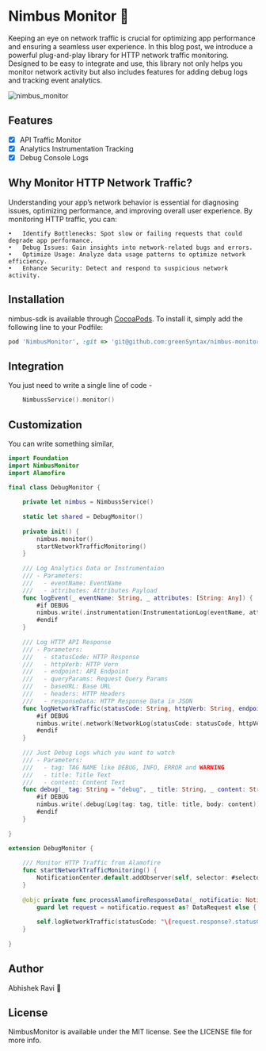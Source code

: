 # Nimbus Monitor 🐝
Keeping an eye on network traffic is crucial for optimizing app performance and ensuring a seamless user experience. In this blog post, we introduce a powerful plug-and-play library for HTTP network traffic monitoring. Designed to be easy to integrate and use, this library not only helps you monitor network activity but also includes features for adding debug logs and tracking event analytics.

![nimbus_monitor](https://res.cloudinary.com/greensyntax-co-in/image/upload/v1702235960/github/stb1d8esgowa2mycg03g.jpg)

## Features

- [x] API Traffic Monitor
- [x] Analytics Instrumentation Tracking
- [x] Debug Console Logs

## Why Monitor HTTP Network Traffic?

Understanding your app’s network behavior is essential for diagnosing issues, optimizing performance, and improving overall user experience. By monitoring HTTP traffic, you can:

	•	Identify Bottlenecks: Spot slow or failing requests that could degrade app performance.
	•	Debug Issues: Gain insights into network-related bugs and errors.
	•	Optimize Usage: Analyze data usage patterns to optimize network efficiency.
	•	Enhance Security: Detect and respond to suspicious network activity.


## Installation

nimbus-sdk is available through [CocoaPods](https://cocoapods.org). To install
it, simply add the following line to your Podfile:

```ruby
pod 'NimbusMonitor', :git => 'git@github.com:greenSyntax/nimbus-monitor.git', :tag => '1.0.9'
```


## Integration

You just need to write a single line of code - 

```swift
    NimbussService().monitor()
```

## Customization

You can write something similar,
```swift
import Foundation
import NimbusMonitor
import Alamofire

final class DebugMonitor {
    
    private let nimbus = NimbussService()
    
    static let shared = DebugMonitor()
    
    private init() {
        nimbus.monitor()
        startNetworkTrafficMonitoring()
    }
    
    /// Log Analytics Data or Instrumentaion
    /// - Parameters:
    ///   - eventName: EventName
    ///   - attributes: Attributes Payload
    func logEvent(_ eventName: String, _ attributes: [String: Any]) {
        #if DEBUG
        nimbus.write(.instrumentation(InstrumentationLog(eventName, attributes)))
        #endif
    }
    
    /// Log HTTP API Response
    /// - Parameters:
    ///   - statusCode: HTTP Response
    ///   - httpVerb: HTTP Vern
    ///   - endpoint: API Endpoint
    ///   - queryParams: Request Query Params
    ///   - baseURL: Base URL
    ///   - headers: HTTP Headers
    ///   - responseData: HTTP Response Data in JSON
    func logNetworkTraffic(statusCode: String, httpVerb: String, endpoint: String, queryParams: [String: Any], baseURL: String, headers: [String: String], responseData: Data ) {
        #if DEBUG
        nimbus.write(.network(NetworkLog(statusCode: statusCode, httpVerb: httpVerb, endpoint: endpoint, queryParams: queryParams, baseURL: baseURL, headers: headers, jsonRepsonse: responseData)))
        #endif
    }
    
    /// Just Debug Logs which you want to watch
    /// - Parameters:
    ///   - tag: TAG NAME like DEBUG, INFO, ERROR and WARNING
    ///   - title: Title Text
    ///   - content: Content Text
    func debug(_ tag: String = "debug", _ title: String, _ content: String) {
        #if DEBUG
        nimbus.write(.debug(Log(tag: tag, title: title, body: content)))
        #endif
    }
    
}

extension DebugMonitor {
    
    /// Monitor HTTP Traffic from Alamofire
    func startNetworkTrafficMonitoring() {
        NotificationCenter.default.addObserver(self, selector: #selector(processAlamofireResponseData), name: Alamofire.Request.didCompleteTaskNotification, object: nil)
    }
    
    @objc private func processAlamofireResponseData(_ notificatio: Notification) {
        guard let request = notificatio.request as? DataRequest else { return }
        
        self.logNetworkTraffic(statusCode: "\(request.response?.statusCode ?? 0)", httpVerb: request.request?.httpMethod ?? "NA", endpoint: request.request?.url?.lastPathComponent ?? "NA", queryParams: [:], baseURL: request.request?.url?.absoluteString ?? "NA", headers: request.request?.allHTTPHeaderFields ?? [:], responseData: request.data ?? Data())
    }
    
}

```

## Author

Abhishek Ravi 🌵

## License

NimbusMonitor is available under the MIT license. See the LICENSE file for more info.
